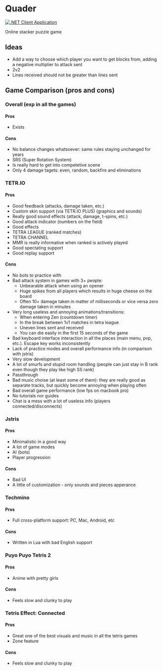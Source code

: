 # Quader

[![.NET Client Application](https://github.com/lunacys/Quader/actions/workflows/client-app.yml/badge.svg?branch=master)](https://github.com/lunacys/Quader/actions/workflows/client-app.yml)

Online stacker puzzle game

## Ideas

 - Add a way to choose which player you want to get blocks from, adding a negative multiplier to attack sent
 - 2v2
 - Lines received should not be greater than lines sent

## Game Comparison (pros and cons)

### Overall (exp in all the games)

#### Pros

 - Exists

#### Cons

 - No balance changes whatsoever: same rules staying unchanged for years
 - SRS (Super Rotation System)
 - Is really hard to get into competetive scene
 - Only 4 damage tagets: even, random, backfire and eliminations

### TETR.IO

#### Pros

 - Good feedback (attacks, damage taken, etc.)
 - Custom skin support (via TETR.IO PLUS) (graphics and sounds)
 - Really good sound effects (attack, damage, t-spins, etc.)
 - Good attack indicator (numbers on the field)
 - Good effects
 - TETRA LEAGUE (ranked matches)
 - TETRA CHANNEL 
 - MMR is really informative when ranked is actively played
 - Good spectating support
 - Good replay support

#### Cons

 - No bots to practice with
 - Bad attack system in games with 3+ people:
   - Unbearable attack when using an opener
   - Huge spikes from all players which results in huge cheese on the board
   - Often 10+ damage taken in matter of milliseconds or vice versa zero damage taken in minutes
 - Very long useless and annoying animations/transitions: 
   - When entering Zen (countdown timer)
   - In the break between 1v1 matches in tetra league
   - Uneven lines sent and received
   - You can die easily in the first 15 seconds of the game
 - Bad keyboard interface interaction in all the places (main menu, pvp, etc.). Escape key works inconsistently
 - Lack of practice modes and overall performance info (in comparison with jstris)
 - Very slow development
 - A lot of smurfs and stupid room handling (people can just stay in B rank even though they play like high SS rank)
 - Passthrough
 - Bad music choise (at least some of them): they are really good as separate tracks, but quickly become annoying when playing often
 - Bad overall game performance (low fps on macbook pro)
 - No tutorials nor guides
 - Chat is a mess with a lot of useless info (players connected/disconnects)

### Jstris

#### Pros

 - Minimalistic in a good way
 - A lot of game modes
 - AI (bots)
 - Player progression

#### Cons

 - Bad UI
 - A little of customization - only sounds and pieces apperance

### Techmino

#### Pros

 - Full cross-platform support: PC, Mac, Android, etc

#### Cons

 - Written in Lua with bad English support

### Puyo Puyo Tetris 2

#### Pros

 - Anime with pretty girls

#### Cons

 - Feels slow and clunky to play

### Tetris Effect: Connected

#### Pros

 - Great one of the best visuals and music in all the tetris games
 - Zone feature

#### Cons

 - Feels slow and clunky to play
